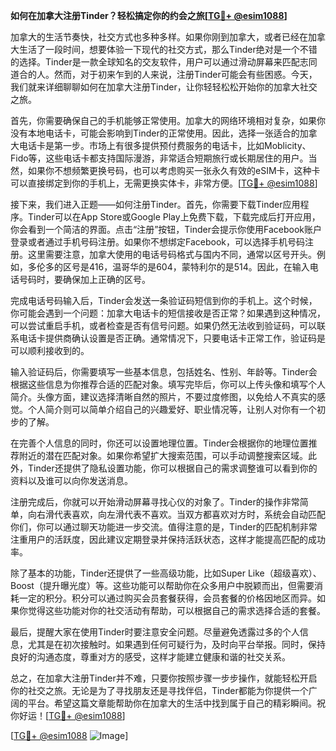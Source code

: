 **如何在加拿大注册Tinder？轻松搞定你的约会之旅[[TG💪+ @esim1088](https://t.me/s/esim1088)]**

加拿大的生活节奏快，社交方式也多种多样。如果你刚到加拿大，或者已经在加拿大生活了一段时间，想要体验一下现代的社交方式，那么Tinder绝对是一个不错的选择。Tinder是一款全球知名的交友软件，用户可以通过滑动屏幕来匹配志同道合的人。然而，对于初来乍到的人来说，注册Tinder可能会有些困惑。今天，我们就来详细聊聊如何在加拿大注册Tinder，让你轻轻松松开始你的加拿大社交之旅。

首先，你需要确保自己的手机能够正常使用。加拿大的网络环境相对复杂，如果你没有本地电话卡，可能会影响到Tinder的正常使用。因此，选择一张适合的加拿大电话卡是第一步。市场上有很多提供预付费服务的电话卡，比如Moblicity、Fido等，这些电话卡都支持国际漫游，非常适合短期旅行或长期居住的用户。当然，如果你不想频繁更换号码，也可以考虑购买一张永久有效的eSIM卡，这种卡可以直接绑定到你的手机上，无需更换实体卡，非常方便。[[TG💪+ @esim1088](https://t.me/s/esim1088)]

接下来，我们进入正题——如何注册Tinder。首先，你需要下载Tinder应用程序。Tinder可以在App Store或Google Play上免费下载，下载完成后打开应用，你会看到一个简洁的界面。点击“注册”按钮，Tinder会提示你使用Facebook账户登录或者通过手机号码注册。如果你不想绑定Facebook，可以选择手机号码注册。这里需要注意，加拿大使用的电话号码格式与国内不同，通常以区号开头。例如，多伦多的区号是416，温哥华的是604，蒙特利尔的是514。因此，在输入电话号码时，要确保加上正确的区号。

完成电话号码输入后，Tinder会发送一条验证码短信到你的手机上。这个时候，你可能会遇到一个问题：加拿大电话卡的短信接收是否正常？如果遇到这种情况，可以尝试重启手机，或者检查是否有信号问题。如果仍然无法收到验证码，可以联系电话卡提供商确认设置是否正确。通常情况下，只要电话卡正常工作，验证码是可以顺利接收到的。

输入验证码后，你需要填写一些基本信息，包括姓名、性别、年龄等。Tinder会根据这些信息为你推荐合适的匹配对象。填写完毕后，你可以上传头像和填写个人简介。头像方面，建议选择清晰自然的照片，不要过度修图，以免给人不真实的感觉。个人简介则可以简单介绍自己的兴趣爱好、职业情况等，让别人对你有一个初步的了解。

在完善个人信息的同时，你还可以设置地理位置。Tinder会根据你的地理位置推荐附近的潜在匹配对象。如果你希望扩大搜索范围，可以手动调整搜索区域。此外，Tinder还提供了隐私设置功能，你可以根据自己的需求调整谁可以看到你的资料以及谁可以向你发送消息。

注册完成后，你就可以开始滑动屏幕寻找心仪的对象了。Tinder的操作非常简单，向右滑代表喜欢，向左滑代表不喜欢。当双方都喜欢对方时，系统会自动匹配你们，你可以通过聊天功能进一步交流。值得注意的是，Tinder的匹配机制非常注重用户的活跃度，因此建议定期登录并保持活跃状态，这样才能提高匹配的成功率。

除了基本的功能，Tinder还提供了一些高级功能，比如Super Like（超级喜欢）、Boost（提升曝光度）等。这些功能可以帮助你在众多用户中脱颖而出，但需要消耗一定的积分。积分可以通过购买会员套餐获得，会员套餐的价格因地区而异。如果你觉得这些功能对你的社交活动有帮助，可以根据自己的需求选择合适的套餐。

最后，提醒大家在使用Tinder时要注意安全问题。尽量避免透露过多的个人信息，尤其是在初次接触时。如果遇到任何可疑行为，及时向平台举报。同时，保持良好的沟通态度，尊重对方的感受，这样才能建立健康和谐的社交关系。

总之，在加拿大注册Tinder并不难，只要你按照步骤一步步操作，就能轻松开启你的社交之旅。无论是为了寻找朋友还是寻找伴侣，Tinder都能为你提供一个广阔的平台。希望这篇文章能帮助你在加拿大的生活中找到属于自己的精彩瞬间。祝你好运！[[TG💪+ @esim1088](https://t.me/s/esim1088)]

[[TG💪+ @esim1088](https://t.me/s/esim1088) ![Image](https://i.postimg.cc/4NQfJmqS/Snipaste-2025-05-13-00-14-12.png)]